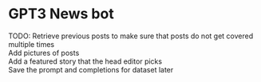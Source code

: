 # GPT3 News bot

TODO: 
    Retrieve previous posts to make sure that posts do not get covered multiple times  
    Add pictures of posts  
    Add a featured story that the head editor picks  
    Save the prompt and completions for dataset later
